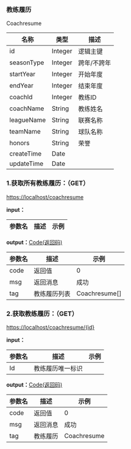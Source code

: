 ### 教练履历 ###
<A NAME="Coachresume">Coachresume</A>

名称|类型|描述
-|-|-
id                  |Integer   |逻辑主键
seasonType          |Integer   |跨年/不跨年
startYear           |Integer   |开始年度
endYear             |Integer   |结束年度
coachId             |Integer   |教练ID
coachName           |String    |教练姓名
leagueName          |String    |联赛名称
teamName            |String    |球队名称
honors              |String    |荣誉
createTime          |Date      |
updateTime          |Date      |

### 1.获取所有教练履历：（GET） ###
[https://localhost/coachresume](https://localhost/coachresume)

**input：**

参数名 		|描述	|示例
 --------- | ------|------

**output：**<A HREF="#Code">Code(返回码)</A>

参数名 		|描述	|示例
 --------- | ------|------
code 		|返回值	|0
msg			|返回消息|成功
tag         |教练履历列表|Coachresume[]

### 2.获取教练履历：（GET） ###
[https://localhost/coachresume/{id}](https://localhost/coachresume/{id})

**input：**

参数名 		|描述	|示例
 --------- | ------|------
Id| 教练履历唯一标识 |   

**output：**<A HREF="#Code">Code(返回码)</A>

参数名 		|描述	|示例
 --------- | ------|------
code 		|返回值	|0
msg			|返回消息|成功
tag         |教练履历|Coachresume


